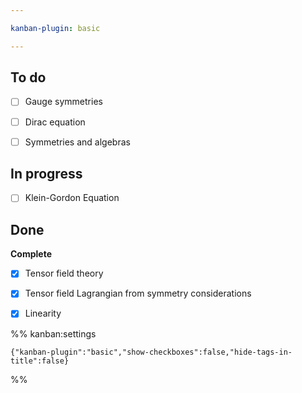 ```yaml
---

kanban-plugin: basic

---
```


## To do

- [ ] Gauge symmetries
- [ ] Dirac equation
- [ ] Symmetries and algebras


## In progress

- [ ] Klein-Gordon Equation


## Done

**Complete**
- [x] Tensor field theory
- [x] Tensor field Lagrangian from symmetry considerations
- [x] Linearity




%% kanban:settings
```
{"kanban-plugin":"basic","show-checkboxes":false,"hide-tags-in-title":false}
```
%%
